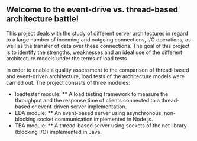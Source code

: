 ## Welcome to the event-drive vs. thread-based architecture battle!
This project deals with the study of different server architectures in regard to a large number of incoming and outgoing connections, I/O operations, as well as the transfer of data over these connections. The goal of this project is to identify the strengths, weaknesses and an ideal use of the different architecture models under the terms of load tests.

In order to enable a quality assessment to the comparison of thread-based and event-driven architecture, load tests of the architecture models were carried out. The project consists of three modules:

*	loadtester module:
** A load testing framework to measure the throughput and the response time of clients connected to a thread-based or event-driven server implementation.
*	EDA module: 
** An event-based server using asynchronous, non-blocking socket communication implemented in Node.js.
*	TBA module:
** A thread-based server using sockets of the net library (blocking I/O) implemented in Java.
